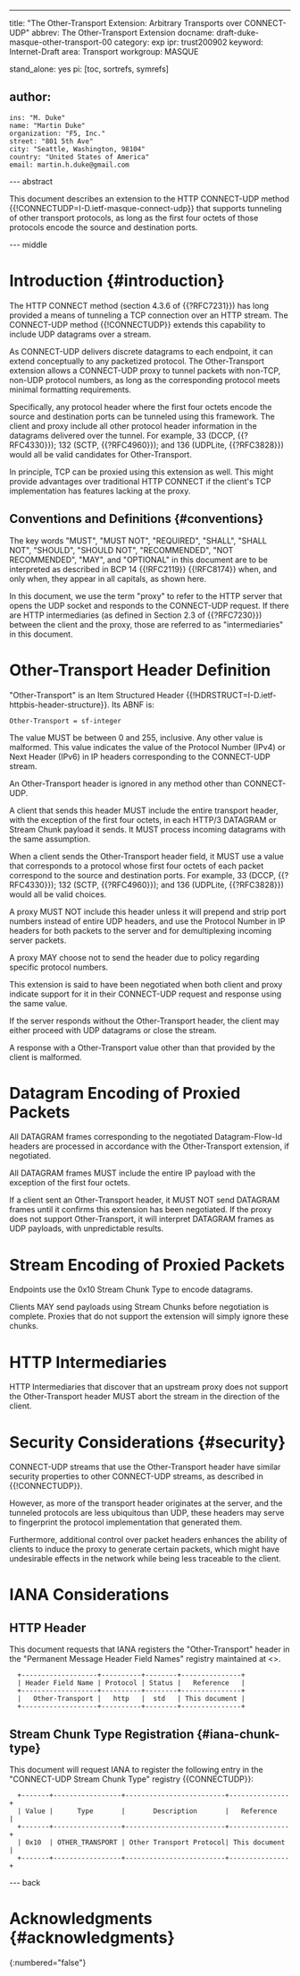 ---
title: "The Other-Transport Extension: Arbitrary Transports over CONNECT-UDP"
abbrev: The Other-Transport Extension
docname: draft-duke-masque-other-transport-00
category: exp
ipr: trust200902
keyword: Internet-Draft
area: Transport
workgroup: MASQUE

stand_alone: yes
pi: [toc, sortrefs, symrefs]

author:
 -
    ins: "M. Duke"
    name: "Martin Duke"
    organization: "F5, Inc."
    street: "801 5th Ave"
    city: "Seattle, Washington, 98104"
    country: "United States of America"
    email: martin.h.duke@gmail.com


--- abstract

This document describes an extension to the HTTP CONNECT-UDP method
{{!CONNECTUDP=I-D.ietf-masque-connect-udp}} that supports tunneling of other
transport protocols, as long as the first four octets of those protocols encode
the source and destination ports.

--- middle

# Introduction {#introduction}

The HTTP CONNECT method (section 4.3.6 of {{?RFC7231}}) has long provided a
means of tunneling a TCP connection over an HTTP stream. The CONNECT-UDP
method {{!CONNECTUDP}} extends this capability to include UDP datagrams over a
stream.

As CONNECT-UDP delivers discrete datagrams to each endpoint, it can extend
conceptually to any packetized protocol. The Other-Transport extension allows a
CONNECT-UDP proxy to tunnel packets with non-TCP, non-UDP protocol numbers, as
long as the corresponding protocol meets minimal formatting requirements.

Specifically, any protocol header where the first four octets encode the source
and destination ports can be tunneled using this framework. The client and proxy
include all other protocol header information in the datagrams delivered over
the tunnel. For example, 33 (DCCP, {{?RFC4330}}); 132 (SCTP, {{?RFC4960}}); and
136 (UDPLite, {{?RFC3828}}) would all be valid candidates for Other-Transport.

In principle, TCP can be proxied using this extension as well. This might
provide advantages over traditional HTTP CONNECT if the client's TCP
implementation has features lacking at the proxy. 

## Conventions and Definitions {#conventions}

The key words "MUST", "MUST NOT", "REQUIRED", "SHALL", "SHALL NOT", "SHOULD",
"SHOULD NOT", "RECOMMENDED", "NOT RECOMMENDED", "MAY", and "OPTIONAL" in this
document are to be interpreted as described in BCP 14 {{!RFC2119}} {{!RFC8174}}
when, and only when, they appear in all capitals, as shown here.

In this document, we use the term "proxy" to refer to the HTTP server that
opens the UDP socket and responds to the CONNECT-UDP request. If there are
HTTP intermediaries (as defined in Section 2.3 of {{?RFC7230}}) between the
client and the proxy, those are referred to as "intermediaries" in this
document.

# Other-Transport Header Definition

"Other-Transport" is an Item Structured Header
{{!HDRSTRUCT=I-D.ietf-httpbis-header-structure}}. Its ABNF is:

~~~
Other-Transport = sf-integer
~~~

The value MUST be between 0 and 255, inclusive. Any other value is malformed.
This value indicates the value of the Protocol Number (IPv4) or Next Header
(IPv6) in IP headers corresponding to the CONNECT-UDP stream.

An Other-Transport header is ignored in any method other than CONNECT-UDP.

A client that sends this header MUST include the entire transport header, with
the exception of the first four octets, in each HTTP/3 DATAGRAM or Stream Chunk
payload it sends. It MUST process incoming datagrams with the same assumption.

When a client sends the Other-Transport header field, it MUST use a value that
corresponds to a protocol whose first four octets of each packet correspond to
the source and destination ports. For example, 33 (DCCP, {{?RFC4330}}); 132
(SCTP, {{?RFC4960}}); and 136 (UDPLite, {{?RFC3828}}) would all be valid
choices.

A proxy MUST NOT include this header unless it will prepend and strip port
numbers instead of entire UDP headers, and use the Protocol Number in IP headers
for both packets to the server and for demultiplexing incoming server packets.

A proxy MAY choose not to send the header due to policy regarding specific
protocol numbers.

This extension is said to have been negotiated when both client and proxy
indicate support for it in their CONNECT-UDP request and response using the
same value.

If the server responds without the Other-Transport header, the client may either
proceed with UDP datagrams or close the stream.

A response with a Other-Transport value other than that provided by the client
is malformed.

# Datagram Encoding of Proxied Packets

All DATAGRAM frames corresponding to the negotiated Datagram-Flow-Id headers
are processed in accordance with the Other-Transport extension, if negotiated.

All DATAGRAM frames MUST include the entire IP payload with the exception of the
first four octets.

If a client sent an Other-Transport header, it MUST NOT send DATAGRAM frames
until it confirms this extension has been negotiated. If the proxy does not
support Other-Transport, it will interpret DATAGRAM frames as UDP payloads, with
unpredictable results.

# Stream Encoding of Proxied Packets

Endpoints use the 0x10 Stream Chunk Type to encode datagrams.

Clients MAY send payloads using Stream Chunks before negotiation is complete.
Proxies that do not support the extension will simply ignore these chunks.

# HTTP Intermediaries

HTTP Intermediaries that discover that an upstream proxy does not support
the Other-Transport header MUST abort the stream in the direction of the client.

# Security Considerations {#security}

CONNECT-UDP streams that use the Other-Transport header have similar security
properties to other CONNECT-UDP streams, as described in
{{!CONNECTUDP}}.

However, as more of the transport header originates at the server, and the
tunneled protocols are less ubiquitous than UDP, these headers may serve to
fingerprint the protocol implementation that generated them.

Furthermore, additional control over packet headers enhances the ability of
clients to induce the proxy to generate certain packets, which might have
undesirable effects in the network while being less traceable to the client.

# IANA Considerations

## HTTP Header

This document requests that IANA registers the "Other-Transport" header in the
"Permanent Message Header Field Names" registry maintained at
<[](https://www.iana.org/assignments/message-headers)>.

~~~
  +-------------------+----------+--------+---------------+
  | Header Field Name | Protocol | Status |   Reference   |
  +-------------------+----------+--------+---------------+
  |   Other-Transport |   http   |  std   | This document |
  +-------------------+----------+--------+---------------+
~~~


## Stream Chunk Type Registration {#iana-chunk-type}

This document will request IANA to register the following entry in the
"CONNECT-UDP Stream Chunk Type" registry {{CONNECTUDP}}:

~~~
  +-------+-----------------+-------------------------+---------------+
  | Value |      Type       |       Description       |   Reference   |
  +-------+-----------------+-------------------------+---------------+
  | 0x10  | OTHER_TRANSPORT | Other Transport Protocol| This document |
  +-------+-----------------+-------------------------+---------------+
~~~

--- back

# Acknowledgments {#acknowledgments}
{:numbered="false"}
